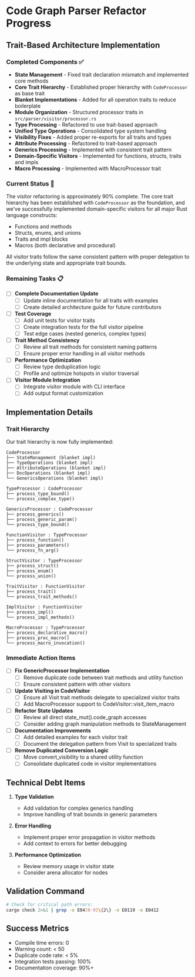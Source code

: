 # Code Graph Parser Refactor Progress

## Trait-Based Architecture Implementation

### Completed Components ✅

- **State Management** - Fixed trait declaration mismatch and implemented core methods
- **Core Trait Hierarchy** - Established proper hierarchy with `CodeProcessor` as base trait
- **Blanket Implementations** - Added for all operation traits to reduce boilerplate
- **Module Organization** - Structured processor traits in `src/parser/visitor/processor.rs`
- **Type Processing** - Refactored to use trait-based approach
- **Unified Type Operations** - Consolidated type system handling
- **Visibility Fixes** - Added proper re-exports for all traits and types
- **Attribute Processing** - Refactored to trait-based approach
- **Generics Processing** - Implemented with consistent trait pattern
- **Domain-Specific Visitors** - Implemented for functions, structs, traits and impls
- **Macro Processing** - Implemented with MacroProcessor trait

### Current Status 🔄

The visitor refactoring is approximately 90% complete. The core trait hierarchy has been established with `CodeProcessor` as the foundation, and we've successfully implemented domain-specific visitors for all major Rust language constructs:

- Functions and methods
- Structs, enums, and unions
- Traits and impl blocks
- Macros (both declarative and procedural)

All visitor traits follow the same consistent pattern with proper delegation to the underlying state and appropriate trait bounds.

### Remaining Tasks 📋

- [ ] **Complete Documentation Update**
  - [ ] Update inline documentation for all traits with examples
  - [ ] Create detailed architecture guide for future contributors

- [ ] **Test Coverage**
  - [ ] Add unit tests for visitor traits
  - [ ] Create integration tests for the full visitor pipeline
  - [ ] Test edge cases (nested generics, complex types)

- [ ] **Trait Method Consistency**
  - [ ] Review all trait methods for consistent naming patterns
  - [ ] Ensure proper error handling in all visitor methods

- [ ] **Performance Optimization**
  - [ ] Review type deduplication logic
  - [ ] Profile and optimize hotspots in visitor traversal

- [ ] **Visitor Module Integration**
  - [ ] Integrate visitor module with CLI interface
  - [ ] Add output format customization

## Implementation Details

### Trait Hierarchy

Our trait hierarchy is now fully implemented:

```
CodeProcessor
├── StateManagement (blanket impl)
├── TypeOperations (blanket impl)
├── AttributeOperations (blanket impl)
├── DocOperations (blanket impl)
└── GenericsOperations (blanket impl)

TypeProcessor : CodeProcessor
├── process_type_bound()
└── process_complex_type()

GenericsProcessor : CodeProcessor
├── process_generics()
├── process_generic_param()
└── process_type_bound()

FunctionVisitor : TypeProcessor
├── process_function()
├── process_parameters()
└── process_fn_arg()

StructVisitor : TypeProcessor
├── process_struct()
├── process_enum()
└── process_union()

TraitVisitor : FunctionVisitor
├── process_trait()
└── process_trait_methods()

ImplVisitor : FunctionVisitor
├── process_impl()
└── process_impl_methods()

MacroProcessor : TypeProcessor
├── process_declarative_macro()
├── process_proc_macro()
└── process_macro_invocation()
```

### Immediate Action Items

- [ ] **Fix GenericProcessor Implementation**
  - [ ] Remove duplicate code between trait methods and utility function
  - [ ] Ensure consistent pattern with other visitors

- [ ] **Update Visiting in CodeVisitor**
  - [ ] Ensure all Visit trait methods delegate to specialized visitor traits
  - [ ] Add MacroProcessor support to CodeVisitor::visit_item_macro

- [ ] **Refactor State Updates**
  - [ ] Review all direct state_mut().code_graph accesses
  - [ ] Consider adding graph manipulation methods to StateManagement

- [ ] **Documentation Improvements**
  - [ ] Add detailed examples for each visitor trait
  - [ ] Document the delegation pattern from Visit to specialized traits

- [ ] **Remove Duplicated Conversion Logic**
  - [ ] Move convert_visibility to a shared utility function
  - [ ] Consolidate duplicated code in visitor implementations

## Technical Debt Items

1. **Type Validation**
   - Add validation for complex generics handling
   - Improve handling of trait bounds in generic parameters

2. **Error Handling**
   - Implement proper error propagation in visitor methods
   - Add context to errors for better debugging

3. **Performance Optimization**
   - Review memory usage in visitor state
   - Consider arena allocator for nodes

## Validation Command

```bash
# Check for critical path errors:
cargo check 2>&1 | grep -e E04[0-9]\{2\} -e E0119 -e E0412
```

## Success Metrics

- Compile time errors: 0
- Warning count: < 50
- Duplicate code rate: < 5%
- Integration tests passing: 100%
- Documentation coverage: 90%+

